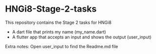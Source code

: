 # HNGi8-Stage-2-tasks

This repository contains the Stage 2 tasks for HNGi8
- A dart file that prints my name (my_name.dart)
- A flutter app that accepts an input and shows the output (user_input)

Extra notes: Open user_input to find the Readme.md file
